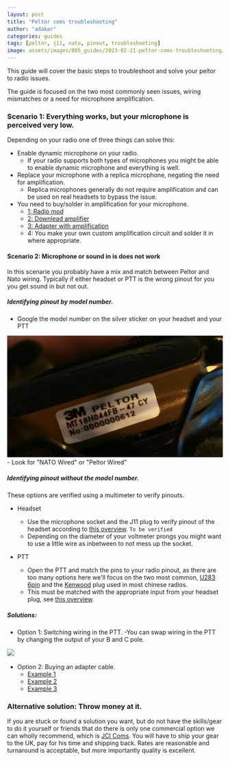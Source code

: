 ```yaml
---
layout: post
title: "Peltor coms troubleshooting"
author: "adakar"
categories: guides
tags: [peltor, j11, nato, pinout, troubleshooting]
image: assets/images/005_guides/2023-02-21-peltor-coms-troubleshooting/heading.png
---
```


This guide will cover the basic steps to troubleshoot and solve your peltor to radio issues. 

The guide is focused on the two most commonly seen issues, wiring mismatches or a need for microphone amplification. 


### Scenario 1: Everything works, but your microphone is perceived very low.
Depending on your radio one of three things can solve this:
- Enable dynamic microphone on your radio.
	- If your radio supports both types of microphones you might be able to enable dynamic microphone and everything is well.
- Replace your microphone with a replica microphone, negating the need for amplification.
	- Replica microphones generally do not require amplification and can be used on real headsets to bypass the issue.
- You need to buy/solder in amplification for your microphone.
    -  [1: Radio mod](http://www.px-airsoft.com/showroom/model/T0002/templateProductDetails.do?webId=1213907847691&editCurrentLanguage=1213907847692&module=SearchProduct&keyWords=amp&currentPage=1&ParentId=1324666353492015337&productId=1387478681544002075)
    -  [2: Downlead amplifier](http://www.px-airsoft.com/showroom/model/T0002/templateProductDetails.do?webId=1213907847691&editCurrentLanguage=1213907847692&module=SearchProduct&keyWords=amp&currentPage=1&ParentId=1324666353492015337&productId=1429033561572000266)
	-  [3: Adapter with amplification](http://www.px-airsoft.com/showroom/model/T0002/templateProductDetails.do?webId=1213907847691&editCurrentLanguage=1213907847692&module=SearchProduct&keyWords=Amplify+&currentPage=1&ParentId=1324666353492015337&productId=1429033811734000292)
	- 4: You make your own custom amplification circuit and solder it in where appropriate.


#### Scenario 2: Microphone or sound in is does not work
In this scenarie you probably have a mix and match between Peltor and Nato wiring. Typically if either headset or PTT is the wrong pinout for you you get sound in but not out. 


##### Identifying pinout by model number.
- Google the model number on the silver sticker on your headset and your PTT

<div class="image-thumbnail">
	<a href="/assets/images/005_guides/2023-02-21-peltor-coms-troubleshooting/headset.jpg">
		<img src="/assets/images/005_guides/2023-02-21-peltor-coms-troubleshooting/headset.jpg" width="640"/>
		<div class="image-thumbnail-centered"><i class="fa-solid fa-magnifying-glass"></i></div>
	</a>
</div>
- Look for "NATO Wired" or "Peltor Wired"


##### Identifying pinout without the model number.
These options are verified using a multimeter to verify pinouts.

- Headset
	- Use the microphone socket and the J11 plug to verify pinout of the headset according to [this overview](https://airsoftnorge.com/Peltor-J11-4pin/). `To be verified`
	- Depending on the diameter of your voltmeter prongs you might want to use a little wire as inbetween to not mess up the socket.

- PTT
	- Open the PTT and match the pins to your radio pinout, as there are too many options here we'll focus on the two most common, [U283 6pin](https://airsoftnorge.com/6pinout/) and the [Kenwood](https://airsoftnorge.com/kenwood-pinout/) plug used in most chinese radios.
	- This must be matched with the appropriate input from your headset plug, see [this overview](https://airsoftnorge.com/Peltor-J11-4pin/).


##### Solutions:
- Option 1: Switching wiring in the PTT.
	 -You can swap wiring in the PTT by changing the output of your B and C pole. 
<div class="image-thumbnail">
	<a href="/assets/images/005_guides/2023-02-21-peltor-coms-troubleshooting/ptt.png">
		<img src="/assets/images/005_guides/2023-02-21-peltor-coms-troubleshooting/ptt.png" width="640"/>
		<div class="image-thumbnail-centered"><i class="fa-solid fa-magnifying-glass"></i></div>
	</a>
</div>

- Option 2: Buying an adapter cable.
	- [Example 1](https://shop.reconbrothers.com/product/3m-peltor-nato-adapter-custom/)
	- [Example 2](https://fivefourcommunications.com/product/peltor-wired-to-nato-wiring-adapter/)
	- [Example 3](https://sambandsradio.no/alfagear/an-1030/adapter-nexus-peltor-nato-20cm)

### Alternative solution: Throw money at it.

If you are stuck or found a solution you want, but do not have the skills/gear to do it yourself or friends that do there is only one commercial option we can wholly recommend, which is [JCI Coms](https://www.facebook.com/profile.php?id=100040638679937). 
You will have to ship your gear to the UK, pay for his time and shipping back. Rates are reasonable and turnaround is acceptable, but more importantly quality is excellent. 